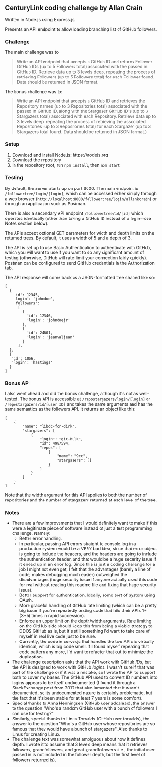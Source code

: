 ## CenturyLink coding challenge by Allan Crain

Written in Node.js using Express.js.

Presents an API endpoint to allow loading branching list of GitHub followers.

### Challenge

The main challenge was to:

> Write an API endpoint that accepts a GitHub ID and returns Follower GitHub IDs (up to 5 Followers total) associated with the passed in GitHub ID. Retrieve data up to 3 levels deep, repeating the process of retrieving Followers (up to 5 Followers total) for each Follower found. Data should be returned in JSON format.

The bonus challenge was to:

> Write an API endpoint that accepts a GitHub ID and retrieves the Repository names (up to 3 Repositories total) associated with the passed in GitHub ID, along with the Stargazer GitHub ID's (up to 3 Stargazers total) associated with each Repository. Retrieve data up to 3 levels deep, repeating the process of retrieving the associated Repositories (up to 3 Repositories total) for each Stargazer (up to 3 Stargazers total found. Data should be returned in JSON format.)

### Setup

1. Download and install Node.js: https://nodejs.org
2. Download the repository
3. In the repository root, run `npm install`, then `npm start`

### Testing

By default, the server starts up on port 8000. The main endpoint is `/followertree/login/[login]`, which can be accessed either simply through a web browser (`http://localhost:8000/followertree/login/allankcrain`) or through an application such as Postman.

There is also a secondary API endpoint `/followertree/id/[id]` which operates identically (other than taking a GitHub ID instead of a login--see Notes section below).

The APIs accept optional GET parameters for width and depth limits on the returned trees. By default, it uses a width of 5 and a depth of 3.

The API is set up to use Basic Authentication to authenticate with GitHub, which you will want to use if you want to do any significant amount of testing (otherwise, GitHub will rate-limit your connection fairly quickly). Postman can be configured to send GitHub credentials in the Authorization tab.

The API response will come back as a JSON-formatted tree shaped like so:

~~~~
[
  {
    'id': 12345,
    'login': 'johndoe',
    'followers':
      [
        {
          'id': 12346,
          'login': 'johndoejr'
        },
        {
          'id': 24601,
          'login': 'jeanvaljean'
        }
      ],
  },
  {
   'id': 1066,
   'login': 'hastings'     
  }
]
~~~~

### Bonus API

I also went ahead and did the bonus challenge, although it's not as well-tested. The bonus API is accessible at `/repostargazers/login/[login]` or `/repostargazers/id/[user ID]` and takes the same arguments and has the same semantics as the followers API. It returns an object like this:

~~~~
[
    {
        "name": "libdc-for-dirk",
        "stargazers": [
            {
                "login": "git-hulk",
                "id": 4987594,
                "repos": [
                    {
                        "name": "9cc",
                        "stargazers": []
                    }
                ]
            }
        ]
    }
]
~~~~

Note that the width argument for this API applies to both the number of repositories and the number of stargazers returned at each level of the tree.

### Notes

* There are a few improvements that I would definitely want to make if this were a legitimate piece of software instead of just a test programming challenge. Namely:
  * Better error handling.
  * In particular, passing API errors straight to console.log in a production system would be a VERY bad idea, since that error object is going to include the headers, and the headers are going to include the authentication header, and that would be a huge security issue if it ended up in an error log. Since this is just a coding challenge for a job I might not even get, I felt that the advantages (barely a line of code; makes debugging much easier) outweighed the disadvantages (huge security issue if anyone actually used this code for real without reading this readme file and fixing that huge security issue).
  * Better support for authentication. Ideally, some sort of system using OAuth.
  * More graceful handling of GitHub rate limiting (which can be a pretty big issue if you're repeatedly testing code that hits their APIs 1+(3*5) times in rapid succession).
  * Enforce an upper limit on the depth/width arguments. Rate limiting on the GitHub side should keep this from being a viable strategy to DDOS GitHub as is, but it's still something I'd want to take care of myself in real live code just to be sure.
  * Currently, the code in server.js that handles the two APIs is virtually identical, which is big code smell. If I found myself repeating that code pattern any more, I'd want to refactor that out to minimize the duplication.
* The challenge description asks that the API work with GitHub *IDs*, but the API is designed to work with GitHub *logins*. I wasn't sure if that was part of the challenge or if it was a mistake, so I wrote the API to support both to cover my bases. The GitHub API used to convert ID numbers into logins appears to be itself undocumented (I found it through a StackExchange post from 2012 that also lamented that it wasn't documented, so its undocumented nature is certainly problematic, but the fact that it's been stable for at least 7 years is some comfort).
* Special thanks to Anna Henningsen (GitHub user addaleax), the answer to the question "Who's a random GitHub user with a bunch of followers I can use for testing?"
* Similarly, special thanks to Linus Torvalds (GitHub user torvalds), the answer to the question "Who's a GitHub user whose repositories are so famous that they would have a bunch of stargazers". Also thanks to Linus for creating Linux.
* The challenge text was somewhat ambiguous about how it defines depth. I wrote it to assume that 3 levels deep means that it retrieves followers, grandfollowers, and great-grandfollowers (i.e., the initial user passed in is not included in the follower depth, but the first level of followers returned is).
